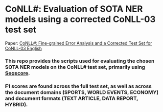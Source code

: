 # CoNLL#: Evaluation of SOTA NER models using a corrected CoNLL-03 test set

Paper: [CoNLL#: Fine-grained Error Analysis and a Corrected Test Set for CoNLL-03 English
](https://arxiv.org/abs/2405.11865)

### This repo provides the scripts used for evaluating the chosen SOTA NER models on the CoNLL# test set, primarily using [Seqscore](https://github.com/bltlab/seqscore).

### F1 scores are found across the full test set, as well as across the document domains (SPORTS, WORLD EVENTS, ECONOMY) and document formats (TEXT ARTICLE, DATA REPORT, HYBRID).








